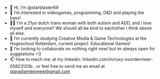 - 👋 Hi, I’m @starblaster69
- 👀 I’m interested in videogames, programming, D&D and playing the bass!
- 👩‍💻 I'm a 21yo dutch trans woman with both autism and ADD, and i love myself and everyone!! We should all be kind to eachother i think above all else.
- 🌱 I’m currently studying Creative Media & Game Technologies at the Hogeschool Rotterdam, current project: Educational Games!
- 💞️ I’m looking to collaborate on nothing right now! but im always open for suggestions <3
- 📫 How to reach me:  at my linkedin: linkedin.com/in/roxy-noordermeer-05823120b , or feel free to send me an email at staradiamewmew@gmail.com

<!---
starblaster69/starblaster69 is a ✨ special ✨ repository because its `README.md` (this file) appears on your GitHub profile.
You can click the Preview link to take a look at your changes.
--->
